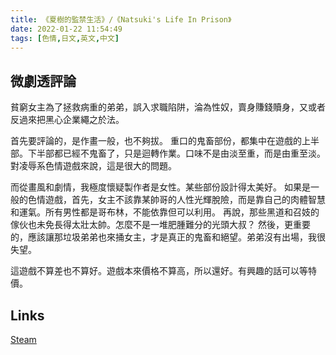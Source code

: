 ```yaml
---
title: 《夏樹的監禁生活》/《Natsuki's Life In Prison》
date: 2022-01-22 11:54:49
tags: [色情,日文,英文,中文]
---
```

## 微劇透評論

貧窮女主為了拯救病重的弟弟，誤入求職陷阱，淪為性奴，賣身賺錢贖身，又或者反過來把黑心企業繩之於法。

首先要評論的，是作畫一般，也不夠拔。
重口的鬼畜部份，都集中在遊戲的上半部。下半部都已經不鬼畜了，只是迴轉作業。口味不是由淡至重，而是由重至淡。對凌辱系色情遊戲來說，這是很大的問題。

而從畫風和劇情，我極度懷疑製作者是女性。某些部份設計得太美好。
如果是一般的色情遊戲，首先，女主不該靠某帥哥的人性光輝脫險，而是靠自己的肉體智慧和運氣。所有男性都是哥布林，不能依靠但可以利用。
再說，那些黑道和召妓的傢伙也未免長得太壯太帥。怎麼不是一堆肥腫難分的光頭大叔？
然後，更重要的，應該讓那垃圾弟弟也來捅女主，才是真正的鬼畜和絕望。弟弟沒有出場，我很失望。

這遊戲不算差也不算好。遊戲本來價格不算高，所以還好。有興趣的話可以等特價。

## Links

[Steam](https://store.steampowered.com/app/1528000/)
